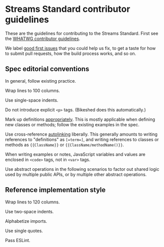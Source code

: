 # Streams Standard contributor guidelines

These are the guidelines for contributing to the Streams Standard. First see the [WHATWG contributor guidelines](https://github.com/whatwg/meta/blob/main/CONTRIBUTING.md).

We label [good first issues](https://github.com/whatwg/streams/labels/good%20first%20issue) that you could help us fix, to get a taste for how to submit pull requests, how the build process works, and so on.

## Spec editorial conventions

In general, follow existing practice.

Wrap lines to 100 columns.

Use single-space indents.

Do not introduce explicit `<p>` tags. (Bikeshed does this automatically.)

Mark up definitions [appropriately](https://speced.github.io/bikeshed/#definitions). This is mostly applicable when defining new classes or methods; follow the existing examples in the spec.

Use cross-reference [autolinking](https://speced.github.io/bikeshed/#autolinking) liberally. This generally amounts to writing references to "definitions" as `[=term=]`, and writing references to classes or methods as `{{ClassName}}` or `{{ClassName/methodName()}}`.

When writing examples or notes, JavaScript variables and values are enclosed in `<code>` tags, not in `<var>` tags.

Use abstract operations in the following scenarios to factor out shared logic used by multiple public APIs, or by multiple other abstract operations.

## Reference implementation style

Wrap lines to 120 columns.

Use two-space indents.

Alphabetize imports.

Use single quotes.

Pass ESLint.
